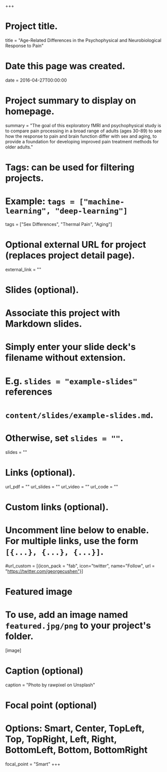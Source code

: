 +++
# Project title.
title = "Age-Related Differences in the Psychophysical and Neurobiological Response to Pain"

# Date this page was created.
date = 2016-04-27T00:00:00

# Project summary to display on homepage.
summary = "The goal of this exploratory fMRI and psychophysical study is to compare pain processing in a broad range of adults (ages 30-89) to see how the response to pain and brain function differ with sex and aging, to provide a foundation for developing improved pain treatment methods for older adults."

# Tags: can be used for filtering projects.
# Example: `tags = ["machine-learning", "deep-learning"]`
tags = ["Sex Differences", "Thermal Pain", "Aging"]

# Optional external URL for project (replaces project detail page).
external_link = ""

# Slides (optional).
#   Associate this project with Markdown slides.
#   Simply enter your slide deck's filename without extension.
#   E.g. `slides = "example-slides"` references 
#   `content/slides/example-slides.md`.
#   Otherwise, set `slides = ""`.
slides = ""

# Links (optional).
url_pdf = ""
url_slides = ""
url_video = ""
url_code = ""

# Custom links (optional).
#   Uncomment line below to enable. For multiple links, use the form `[{...}, {...}, {...}]`.
#url_custom = [{icon_pack = "fab", icon="twitter", name="Follow", url = "https://twitter.com/georgecushen"}]

# Featured image
# To use, add an image named `featured.jpg/png` to your project's folder. 
[image]
  # Caption (optional)
  caption = "Photo by rawpixel on Unsplash"
  
  # Focal point (optional)
  # Options: Smart, Center, TopLeft, Top, TopRight, Left, Right, BottomLeft, Bottom, BottomRight
  focal_point = "Smart"
+++
